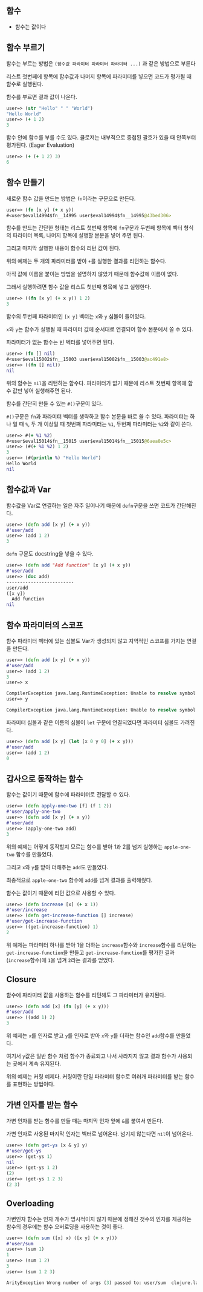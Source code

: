 ## 함수

- 함수는 값이다

## 함수 부르기

함수는 부르는 방법은 `(함수값 파라미터 파라미터 파라미터 ...)` 과 같은 방법으로 부른다

리스트 첫번째에 항목에 함수값과 나머지 항목에 파라미터를 넣으면 코드가 평가될 때 함수로 실행된다.

함수를 부르면 결과 값이 나온다.

```clojure
user=> (str "Hello" " " "World")
"Hello World"
user=> (+ 1 2)
3
```

함수 안에 함수를 부를 수도 있다. 클로저는 내부적으로 중첩된 괄호가 있을 때 안쪽부터 평가된다. (Eager Evaluation)

```clojure
user=> (+ (+ 1 2) 3)
6
```



## 함수 만들기

새로운 함수 값을 만드는 방법은 `fn`이라는 구문으로 만든다.

```clojure
user=> (fn [x y] (+ x y))
#<user$eval14994$fn__14995 user$eval14994$fn__14995@43bed306>
```

함수를 만드는 간단한 형태는 리스트 첫번째 항목에 `fn`구문과 두번째 항목에 벡터 형식의 파라미터 목록, 나머지 항목에 실행할 본문을 넣어 주면 된다.

그리고 마지막 실행한 내용이 함수의 리턴 값이 된다.

위의 예제는 두 개의 파라미터를 받아 `+`를 실행한 결과를 리턴하는 함수다.

아직 값에 이름을 붙이는 방법을 설명하지 않았기 때문에 함수값에 이름이 없다.

그래서 실행하려면 함수 값을 리스트 첫번째 항목에 넣고 실행한다.

```clojure
user=> ((fn [x y] (+ x y)) 1 2)
3
```

함수의 두번째 파라미터인 `[x y]` 벡터는 `x`와 `y` 심볼이 들어있다.

`x`와 `y`는 함수가 실행될 때 파라미터 값에 순서대로 연결되어 함수 본문에서 쓸 수 있다.

파라미터가 없는 함수는 빈 벡터를 넣어주면 된다.

```clojure
user=> (fn [] nil)
#<user$eval15002$fn__15003 user$eval15002$fn__15003@ac491e8>
user=> ((fn [] nil))
nil
```

위의 함수는 `nil`을 리턴하는 함수다. 파라미터가 없기 때문에 리스트 첫번째 항목에 함수 값만 넣어 실행해주면 된다.

함수를 간단히 만들 수 있는 `#()`구문이 있다.

`#()`구문은 `fn`과 파라미터 벡터를 생략하고 함수 본문을 바로 쓸 수 있다. 파라미터는 하나 일 때 `%`, 두 개 이상일 때 첫번째 파라미터는 `%1`, 두번째 파라미터는 `%2`와 같이 쓴다.

```clojure
user=> #(+ %1 %2)
#<user$eval15014$fn__15015 user$eval15014$fn__15015@6aea0e5c>
user=> (#(+ %1 %2) 1 2)
3
user=> (#(println %) "Hello World")
Hello World
nil
```



## 함수값과 Var

함수값을 Var로 연결하는 일은 자주 일어나기 때문에 `defn`구문을 쓰면 코드가 간단해진다.

```clojure
user=> (defn add [x y] (+ x y))
#'user/add
user=> (add 1 2)
3
```

`defn` 구문도 docstring을 넣을 수 있다.

```clojure
user=> (defn add "Add function" [x y] (+ x y))
#'user/add
user=> (doc add)
-------------------------
user/add
([x y])
  Add function
nil
```



## 함수 파라미터의 스코프

함수 파라미터 벡터에 있는 심볼도 Var가 생성되지 않고 지역적인 스코프를 가지는 연결을 만든다.

```clojure
user=> (defn add [x y] (+ x y))
#'user/add
user=> (add 1 2)
3
user=> x

CompilerException java.lang.RuntimeException: Unable to resolve symbol: x in this context, compiling:(NO_SOURCE_PATH:0:0) 
user=> y

CompilerException java.lang.RuntimeException: Unable to resolve symbol: y in this context, compiling:(NO_SOURCE_PATH:0:0)
```

파라미터 심볼과 같은 이름의 심볼이 `let` 구문에 연결되었다면 파라미터 심볼도 가려진다.

```clojure
user=> (defn add [x y] (let [x 0 y 0] (+ x y)))
#'user/add
user=> (add 1 2)
0
```



## 갑사으로 동작하는 함수

함수는 값이기 때문에 함수에 파라미터로 전달할 수 있다.

```clojure
user=> (defn apply-one-two [f] (f 1 2))
#'user/apply-one-two
user=> (defn add [x y] (+ x y))
#'user/add
user=> (apply-one-two add)
3
```

위의 예제는 어떻게 동작할지 모르는 함수를 받아 1과 2를 넘겨 실행하는 `apple-one-two` 함수를 만들었다.

그리고 `x`와 `y`를 받아 더해주는 `add`도 만들었다.

최종적으로 `apple-one-two` 함수에 `add`를 넘겨 결과를 출력해줬다.

함수는 값이기 때문에 리턴 값으로 사용할 수 있다.

```clojure
user=> (defn increase [x] (+ x 1))
#'user/increase
user=> (defn get-increase-function [] increase)
#'user/get-increase-function
user=> ((get-increase-function) 1)
2
```

위 예제는 파라미터 하나를 받아 1을 더하는 `increase`함수와 `increase`함수를 리턴하는 `get-increase-function`을 만들고 `get-increase-function`를 평가한 결과 (`increase`함수)에 `1`을 넘겨 `2`라는 결과를 얻었다.




## Closure

함수에 파라미터 값을 사용하는 함수를 리턴해도 그 파라미터가 유지된다.

```clojure
user=> (defn add [x] (fn [y] (+ x y)))
#'user/add
user=> ((add 1) 2)
3
```

위 예제는 `x`를 인자로 받고 `y`를 인자로 받아 `x`와 `y`를 더하는 함수인 `add`함수를 만들었다.

여기서 `y`값은 일반 함수 처럼 함수가 종료되고 나서 사라지지 않고 결과 함수가 사용되는 곳에서 계속 유지된다.

위의 예제는 커링 예제다. 커링이란 단일 파라미터 함수로 여러개 파라미터를 받는 함수를 표현하는 방법이다.



## 가변 인자를 받는 함수

가변 인자를 받는 함수를 만들 때는 마지막 인자 앞에 `&`를 붙여서 만든다.

가변 인자로 사용된 마지막 인자는 벡터로 넘어온다. 넘기지 않는다면 `nil`이 넘어온다.

```clojure
user=> (defn get-ys [x & y] y)
#'user/get-ys
user=> (get-ys 1)
nil
user=> (get-ys 1 2)
(2)
user=> (get-ys 1 2 3)
(2 3)
```



## Overloading

가변인자 함수는 인자 개수가 명시적이지 않기 때문에 정해진 갯수의 인자를 제공하는 함수의 경우에는 함수 오버로딩을 사용하는 것이 좋다.

```clojure
user=> (defn sum ([x] x) ([x y] (+ x y)))
#'user/sum
user=> (sum 1)
1
user=> (sum 1 2)
3
user=> (sum 1 2 3)

ArityException Wrong number of args (3) passed to: user/sum  clojure.lang.AFn.throwArity (AFn.java:429)
```

